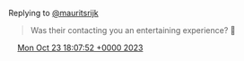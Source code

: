 Replying to [@mauritsrijk](https://twitter.com/mauritsrijk/status/1716469726988161131)

> Was their contacting you an entertaining experience? 🥁

<img src="../../media/tweet.ico" width="12" /> [Mon Oct 23 18:07:52 +0000 2023](https://twitter.com/DromerDenker/status/1716516804946723231)